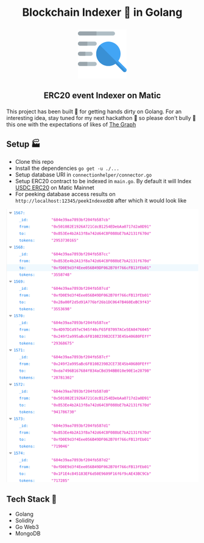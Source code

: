 # <p align="center"> Blockchain Indexer 📇 in Golang
<p align="center">
  <img src="./index.png" />
</p>

## <p align="center"> ERC20 event Indexer on Matic

This project has been built 🔨 for getting hands dirty on Golang.
For an interesting idea, stay tuned for my next hackathon 👀 so please don't bully 🥺 this one with the expectations of likes of [The Graph](https://thegraph.com/)
## Setup 🏭

- Clone this repo
- Install the dependencies `go get -u ./...`
- Setup database URI in `connectionhelper/connector.go`
- Setup ERC20 contract to be indexed in `main.go`. By default it will Index [USDC ERC20](https://explorer-mainnet.maticvigil.com/tokens/0x2791Bca1f2de4661ED88A30C99A7a9449Aa84174/token-transfers) on Matic Mainnet
- For peeking database access results on `http://localhost:12345/peekIndexedDB` after which it would look like


![db result](./database.PNG)

## Tech Stack 🧱

- Golang
- Solidity
- Go Web3
- MongoDB

